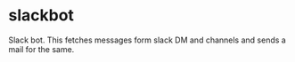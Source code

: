# slackbot
Slack bot. This fetches messages form slack DM and channels and sends a mail for the same.
